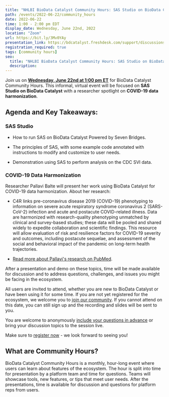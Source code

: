 ```yaml
---
title: "NHLBI BioData Catalyst Community Hours: SAS Studio on BioData Catalyst and COVID-19 Data Harmonization"
path: /events/2022-06-22/community_hours
date: 2022-06-22
time: 1:00 - 2:00 pm EDT
display_date: Wednesday, June 22nd, 2022
location: "Zoom"
url: https://bit.ly/3Mv0YAy
presentation_link: https://bdcatalyst.freshdesk.com/support/discussions/topics/60000407031
registration_required: true
tags: [community hours]
seo:
  title: "NHLBI BioData Catalyst Community Hours: SAS Studio on BioData Catalyst and COVID-19 Data Harmonization"
  description:
---
```


Join us on **[Wednesday, June 22nd at 1:00 pm ET](https://bit.ly/3Mv0YAy)** for BioData Catalyst Community Hours. This informal, virtual event  will be focused on **SAS Studio on BioData Catalyst** with a researcher spotlight on **COVID-19 data harmonization**.

## Agenda and Key Takeaways:

### SAS Studio

-   How to run SAS on BioData Catalyst Powered by Seven Bridges.

-   The principles of SAS, with some example code annotated with instructions to modify and customize to user needs.

-   Demonstration using SAS to perform analysis on the CDC SVI data.

### COVID-19 Data Harmonization

Researcher Pallavi Balte will present her work using BioData Catalyst for COVID-19 data harmonization. About her research: 

-   C4R links pre-coronavirus disease 2019 (COVID-19) phenotyping to information on severe acute respiratory syndrome coronavirus 2 (SARS-CoV-2) infection and acute and postacute COVID-related illness. Data are harmonized with research-quality phenotyping unmatched by clinical and survey-based studies; these data will be pooled and shared widely to expedite collaboration and scientific findings. This resource will allow evaluation of risk and resilience factors for COVID-19 severity and outcomes, including postacute sequelae, and assessment of the social and behavioral impact of the pandemic on long-term health trajectories.

-   [Read more about Pallavi's research on PubMed](https://pubmed.ncbi.nlm.nih.gov/35279711/).

After a presentation and demo on these topics, time will be made available for discussion and to address questions, challenges, and issues you might be facing in the ecosystem.

All users are invited to attend, whether you are new to BioData Catalyst or have been using it for some time. If you are not yet registered for the ecosystem, we welcome you to [join our community](https://biodatacatalyst.nhlbi.nih.gov/contact/ecosystem). If you cannot attend on this date, you can still sign up and the recording and slides will be sent to you.

You are welcome to anonymously [include your questions in advance](https://forms.gle/JpNWQbLXoxzro5zi9) or bring your discussion topics to the session live.

Make sure to [register now](https://bit.ly/3Mv0YAy) - we look forward to seeing you!

## What are Community Hours?

BioData Catalyst Community Hours is a monthly, hour-long event where users can learn about features of the ecosystem. The hour is split into time for presentation by a platform team and time for questions. Teams will showcase tools, new features, or tips that meet user needs. After the presentations, time is available for discussion and questions for platform reps from users.